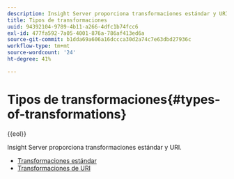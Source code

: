 ```yaml
---
description: Insight Server proporciona transformaciones estándar y URI.
title: Tipos de transformaciones
uuid: 94392104-9789-4b11-a266-4dfc1b74fcc6
exl-id: 477fa592-7a05-4001-876a-786af413ed6a
source-git-commit: b1dda69a606a16dccca30d2a74c7e63dbd27936c
workflow-type: tm+mt
source-wordcount: '24'
ht-degree: 41%

---
```


# Tipos de transformaciones{#types-of-transformations}

{{eol}}

Insight Server proporciona transformaciones estándar y URI.

* [Transformaciones estándar](../../../../home/c-dataset-const-proc/c-data-trans/c-transf-types/c-standard-transf/c-standard-transf.md#concept-25f4bdbf8fe74c4aaeb2fcd226243886)
* [Transformaciones de URI](../../../../home/c-dataset-const-proc/c-data-trans/c-transf-types/c-uri-transf/c-uri-transf.md#concept-2dfa0ffcd83d4fb69c1f42ad50dea125)
